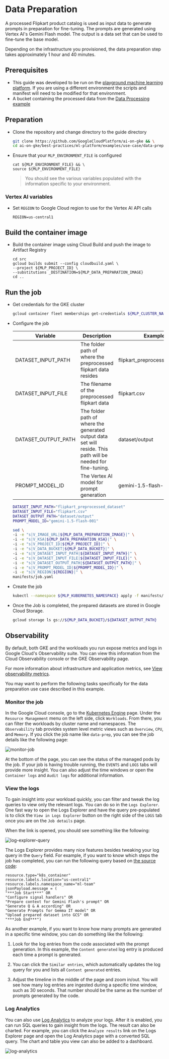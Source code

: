 # Data Preparation

A processed Flipkart product catalog is used as input data to generate prompts in preparation for fine-tuning. The prompts are generated using Vertex AI's Gemini Flash model. The output is a data set that can be used to fine-tune the base model.

Depending on the infrastructure you provisioned, the data preparation step takes approximately 1 hour and 40 minutes.

## Prerequisites

- This guide was developed to be run on the [playground machine learning platform](/best-practices/ml-platform/examples/platform/playground/README.md). If you are using a different environment the scripts and manifest will need to be modified for that environment.
- A bucket containing the processed data from the [Data Processing example](../../data-processing/ray)

## Preparation

- Clone the repository and change directory to the guide directory

  ```sh
  git clone https://github.com/GoogleCloudPlatform/ai-on-gke && \
  cd ai-on-gke/best-practices/ml-platform/examples/use-case/data-preparation/gemma-it
  ```

- Ensure that your `MLP_ENVIRONMENT_FILE` is configured

  ```
  cat ${MLP_ENVIRONMENT_FILE} && \
  source ${MLP_ENVIRONMENT_FILE}
  ```

  > You should see the various variables populated with the information specific to your environment.

### Vertex AI variables

- Set `REGION` to Google Cloud region to use for the Vertex AI API calls

  ```
  REGION=us-central1
  ```

## Build the container image

- Build the container image using Cloud Build and push the image to Artifact Registry

  ```
  cd src
  gcloud builds submit --config cloudbuild.yaml \
  --project ${MLP_PROJECT_ID} \
  --substitutions _DESTINATION=${MLP_DATA_PREPARATION_IMAGE}
  cd ..
  ```

## Run the job

- Get credentials for the GKE cluster

  ```sh
  gcloud container fleet memberships get-credentials ${MLP_CLUSTER_NAME} --project ${MLP_PROJECT_ID}
  ```

- Configure the job

  | Variable            | Description                                                                                                   | Example                       |
  | ------------------- | ------------------------------------------------------------------------------------------------------------- | ----------------------------- |
  | DATASET_INPUT_PATH  | The folder path of where the preprocessed flipkart data resides                                               | flipkart_preprocessed_dataset |
  | DATASET_INPUT_FILE  | The filename of the preprocessed flipkart data                                                                | flipkart.csv                  |
  | DATASET_OUTPUT_PATH | The folder path of where the generated output data set will reside. This path will be needed for fine-tuning. | dataset/output                |
  | PROMPT_MODEL_ID     | The Vertex AI model for prompt generation                                                                     | gemini-1.5-flash-001          |

  ```sh
  DATASET_INPUT_PATH="flipkart_preprocessed_dataset"
  DATASET_INPUT_FILE="flipkart.csv"
  DATASET_OUTPUT_PATH="dataset/output"
  PROMPT_MODEL_ID="gemini-1.5-flash-001"
  ```

  ```sh
  sed \
  -i -e "s|V_IMAGE_URL|${MLP_DATA_PREPARATION_IMAGE}|" \
  -i -e "s|V_KSA|${MLP_DATA_PREPARATION_KSA}|" \
  -i -e "s|V_PROJECT_ID|${MLP_PROJECT_ID}|" \
  -i -e "s|V_DATA_BUCKET|${MLP_DATA_BUCKET}|" \
  -i -e "s|V_DATASET_INPUT_PATH|${DATASET_INPUT_PATH}|" \
  -i -e "s|V_DATASET_INPUT_FILE|${DATASET_INPUT_FILE}|" \
  -i -e "s|V_DATASET_OUTPUT_PATH|${DATASET_OUTPUT_PATH}|" \
  -i -e "s|V_PROMPT_MODEL_ID|${PROMPT_MODEL_ID}|" \
  -i -e "s|V_REGION|${REGION}|" \
  manifests/job.yaml
  ```

- Create the job

  ```sh
  kubectl --namespace ${MLP_KUBERNETES_NAMESPACE} apply -f manifests/job.yaml
  ```

- Once the Job is completed, the prepared datasets are stored in Google Cloud Storage.

  ```sh
  gcloud storage ls gs://${MLP_DATA_BUCKET}/${DATASET_OUTPUT_PATH}
  ```
## Observability

By default, both GKE and the workloads you run expose metrics and logs in Google Cloud's Observability suite. You can view this information from the Cloud Observability console or the GKE Observability page.

For more information about infrastructure and application metrics, see [View observability metrics](https://cloud.google.com/kubernetes-engine/docs/how-to/view-observability-metrics).

You may want to perform the following tasks specifically for the data preparation use case described in this example.

### Monitor the job

In the Google Cloud console, go to the [Kubernetes Engine](https://console.cloud.google.com/kubernetes) page. Under the `Resource Management` menu on the left side, click `Workloads`. From there, you can filter the workloads by cluster name and namespaces. The `Observability` tab provides system level metric views such as `Overview`, `CPU`, and `Memory`. If you click the job name like `data-prep`, you can see the job details like the following page:

![monitor-job](../../../../docs/images/monitor-job.png)

At the bottom of the page, you can see the status of the managed pods by the job. If your job is having trouble running, the `EVENTS` and `LOGS` tabs will provide more insight. You can also adjust the time windows or open the `Container logs` and `Audit logs` for additional information.

### View the logs

To gain insight into your workload quickly, you can filter and tweak the log queries to view only the relevant logs. You can do so in the `Logs Explorer`. One fast way to open the Logs Explorer and have the query pre-populated is to click the `View in Logs Explorer` button on the right side of the `LOGS` tab once you are on the `Job details` page.

When the link is opened, you should see something like the following:

![log-explorer-query](../../../../docs/images/log-explorer-query.png)

The Logs Explorer provides many nice features besides tweaking your log query in the `Query` field. For example, if you want to know which steps the job has completed, you can run the following query based on [the source code](src/dataprep.py#L318):

```shell
resource.type="k8s_container"
resource.labels.location="us-central1"
resource.labels.namespace_name="ml-team"
jsonPayload.message = (
"***Job Start***" OR
"Configure signal handlers" OR
"Prepare context for Gemini Flash's prompt" OR 
"Generate Q & A according" OR
"Generate Prompts for Gemma IT model" OR
"Upload prepared dataset into GCS" OR
"***Job End***")
```


As another example, if you want to know how many prompts are generated in a specific time window, you can do something like the following:

1. Look for the log entries from the code associated with the prompt generation. In this example, the `Content generated` log entry is produced each time a prompt is generated.

2. You can click the `Similar entries`, which automatically updates the log query for you and lists all `Content generated` entries. 

3. Adjust the timeline in the middle of the page and zoom in/out. You will see how many log entries are ingested during a specific time window, such as 30 seconds. That number should be the same as the number of prompts generated by the code.

### Log Analytics

You can also use [Log Analytics](https://cloud.google.com/logging/docs/analyze/query-and-view) to analyze your logs. After it is enabled, you can run SQL queries to gain insight from the logs. The result can also be charted. For example, you can click the `Analyze results` link on the Logs Explorer page and open the Log Analytics page with a converted SQL query. The chart and table you view can also be added to a dashboard.

![log-analytics](../../../../docs/images/log-analytics.png)
